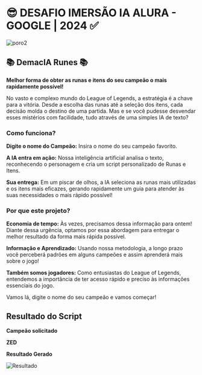 # 😎 DESAFIO IMERSÃO IA ALURA - GOOGLE | 2024 ✅
![poro2](https://github.com/juansf04/DemacIA_DesafioAlura/assets/165486212/5e528e2a-cf58-453c-84ef-e2d7edf5041a)
## 📚 DemacIA Runes 📚
**Melhor forma de obter as runas e itens do seu campeão o mais rapidamente possível!**

No vasto e complexo mundo do League of Legends, a estratégia é a chave para a vitória. Desde a escolha das runas até a seleção dos itens, cada decisão molda o destino de uma partida. Mas e se você pudesse desvendar esses mistérios com facilidade, tudo através de uma simples IA de texto?

### Como funciona?

**Digite o nome do Campeão:** 
Insira o nome do seu campeão favorito.

**A IA entra em ação:** 
Nossa inteligência artificial analisa o texto, reconhecendo o personagem e cria um script personalizado de Runas e Itens.

**Sua entrega:** 
Em um piscar de olhos, a IA seleciona as runas mais utilizadas e os itens mais eficazes, gerando rapidamente um guia para atender às suas necessidades o mais rápido possível!

### Por que este projeto?


**Economia de tempo:** 
Às vezes, precisamos dessa informação para ontem! Diante dessa urgência, optamos por essa abordagem para entregar o melhor resultado da forma mais rápida possível.

**Informação e Aprendizado:**
Usando nossa metodologia, a longo prazo você perceberá padrões em alguns campeões e assim aprenderá mais sobre o jogo!

**Também somos jogadores:** 
Como entusiastas do League of Legends, entendemos a importância de ter acesso rápido e preciso às informações essenciais do jogo.

Vamos lá, digite o nome do seu campeão e vamos começar!

## Resultado do Script
**Campeão solicitado**

**ZED**

**Resultado Gerado**

![Resultado](https://github.com/juansf04/DemacIA_DesafioAlura/assets/165486212/010b386a-be8d-4764-820f-d84e12c53db3)







